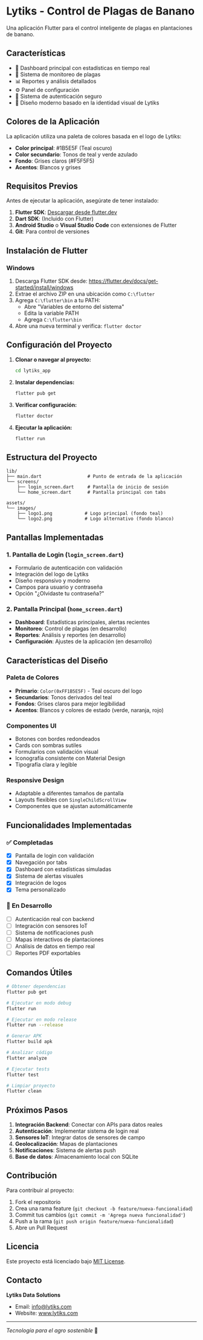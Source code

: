 # Lytiks - Control de Plagas de Banano

Una aplicación Flutter para el control inteligente de plagas en plantaciones de banano.

## Características

- 🌱 Dashboard principal con estadísticas en tiempo real
- 🐛 Sistema de monitoreo de plagas
- 📊 Reportes y análisis detallados
- ⚙️ Panel de configuración
- 🔐 Sistema de autenticación seguro
- 🎨 Diseño moderno basado en la identidad visual de Lytiks

## Colores de la Aplicación

La aplicación utiliza una paleta de colores basada en el logo de Lytiks:
- **Color principal**: #1B5E5F (Teal oscuro)
- **Color secundario**: Tonos de teal y verde azulado
- **Fondo**: Grises claros (#F5F5F5)
- **Acentos**: Blancos y grises

## Requisitos Previos

Antes de ejecutar la aplicación, asegúrate de tener instalado:

1. **Flutter SDK**: [Descargar desde flutter.dev](https://flutter.dev/docs/get-started/install)
2. **Dart SDK**: (Incluido con Flutter)
3. **Android Studio** o **Visual Studio Code** con extensiones de Flutter
4. **Git**: Para control de versiones

## Instalación de Flutter

### Windows

1. Descarga Flutter SDK desde: https://flutter.dev/docs/get-started/install/windows
2. Extrae el archivo ZIP en una ubicación como `C:\flutter`
3. Agrega `C:\flutter\bin` a tu PATH:
   - Abre "Variables de entorno del sistema"
   - Edita la variable PATH
   - Agrega `C:\flutter\bin`
4. Abre una nueva terminal y verifica: `flutter doctor`

## Configuración del Proyecto

1. **Clonar o navegar al proyecto:**
   ```bash
   cd lytiks_app
   ```

2. **Instalar dependencias:**
   ```bash
   flutter pub get
   ```

3. **Verificar configuración:**
   ```bash
   flutter doctor
   ```

4. **Ejecutar la aplicación:**
   ```bash
   flutter run
   ```

## Estructura del Proyecto

```
lib/
├── main.dart                 # Punto de entrada de la aplicación
└── screens/
    ├── login_screen.dart     # Pantalla de inicio de sesión
    └── home_screen.dart      # Pantalla principal con tabs

assets/
└── images/
    ├── logo1.png            # Logo principal (fondo teal)
    └── logo2.png            # Logo alternativo (fondo blanco)
```

## Pantallas Implementadas

### 1. Pantalla de Login (`login_screen.dart`)
- Formulario de autenticación con validación
- Integración del logo de Lytiks
- Diseño responsivo y moderno
- Campos para usuario y contraseña
- Opción "¿Olvidaste tu contraseña?"

### 2. Pantalla Principal (`home_screen.dart`)
- **Dashboard**: Estadísticas principales, alertas recientes
- **Monitoreo**: Control de plagas (en desarrollo)
- **Reportes**: Análisis y reportes (en desarrollo)
- **Configuración**: Ajustes de la aplicación (en desarrollo)

## Características del Diseño

### Paleta de Colores
- **Primario**: `Color(0xFF1B5E5F)` - Teal oscuro del logo
- **Secundarios**: Tonos derivados del teal
- **Fondos**: Grises claros para mejor legibilidad
- **Acentos**: Blancos y colores de estado (verde, naranja, rojo)

### Componentes UI
- Botones con bordes redondeados
- Cards con sombras sutiles
- Formularios con validación visual
- Iconografía consistente con Material Design
- Tipografía clara y legible

### Responsive Design
- Adaptable a diferentes tamaños de pantalla
- Layouts flexibles con `SingleChildScrollView`
- Componentes que se ajustan automáticamente

## Funcionalidades Implementadas

### ✅ Completadas
- [x] Pantalla de login con validación
- [x] Navegación por tabs
- [x] Dashboard con estadísticas simuladas
- [x] Sistema de alertas visuales
- [x] Integración de logos
- [x] Tema personalizado

### 🚧 En Desarrollo
- [ ] Autenticación real con backend
- [ ] Integración con sensores IoT
- [ ] Sistema de notificaciones push
- [ ] Mapas interactivos de plantaciones
- [ ] Análisis de datos en tiempo real
- [ ] Reportes PDF exportables

## Comandos Útiles

```bash
# Obtener dependencias
flutter pub get

# Ejecutar en modo debug
flutter run

# Ejecutar en modo release
flutter run --release

# Generar APK
flutter build apk

# Analizar código
flutter analyze

# Ejecutar tests
flutter test

# Limpiar proyecto
flutter clean
```

## Próximos Pasos

1. **Integración Backend**: Conectar con APIs para datos reales
2. **Autenticación**: Implementar sistema de login real
3. **Sensores IoT**: Integrar datos de sensores de campo
4. **Geolocalización**: Mapas de plantaciones
5. **Notificaciones**: Sistema de alertas push
6. **Base de datos**: Almacenamiento local con SQLite

## Contribución

Para contribuir al proyecto:

1. Fork el repositorio
2. Crea una rama feature (`git checkout -b feature/nueva-funcionalidad`)
3. Commit tus cambios (`git commit -m 'Agrega nueva funcionalidad'`)
4. Push a la rama (`git push origin feature/nueva-funcionalidad`)
5. Abre un Pull Request

## Licencia

Este proyecto está licenciado bajo [MIT License](LICENSE).

## Contacto

**Lytiks Data Solutions**
- Email: info@lytiks.com
- Website: www.lytiks.com

---

*Tecnología para el agro sostenible* 🌱

